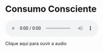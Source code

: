 <h1>Consumo Consciente</h1>
<audio controls>
  <source src="" type="audio/mpeg">
</audio>

<p>Clique aqui para ouvir a audio</p>
